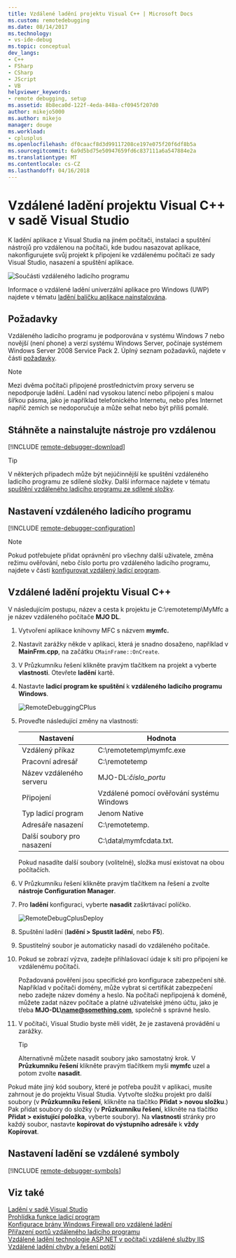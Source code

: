 ```yaml
---
title: Vzdálené ladění projektu Visual C++ | Microsoft Docs
ms.custom: remotedebugging
ms.date: 08/14/2017
ms.technology:
- vs-ide-debug
ms.topic: conceptual
dev_langs:
- C++
- FSharp
- CSharp
- JScript
- VB
helpviewer_keywords:
- remote debugging, setup
ms.assetid: 8b8eca0d-122f-4eda-848a-cf0945f207d0
author: mikejo5000
ms.author: mikejo
manager: douge
ms.workload:
- cplusplus
ms.openlocfilehash: df0caacf8d3d99117208ce197e075f20f6df8b5a
ms.sourcegitcommit: 6a9d5bd75e50947659fd6c837111a6a547884e2a
ms.translationtype: MT
ms.contentlocale: cs-CZ
ms.lasthandoff: 04/16/2018
---
```

# <a name="remote-debugging-a-visual-c-project-in-visual-studio"></a>Vzdálené ladění projektu Visual C++ v sadě Visual Studio
K ladění aplikace z Visual Studia na jiném počítači, instalaci a spuštění nástrojů pro vzdálenou na počítači, kde budou nasazovat aplikace, nakonfigurujete svůj projekt k připojení ke vzdálenému počítači ze sady Visual Studio, nasazení a spuštění aplikace.

![Součásti vzdáleného ladicího programu](../debugger/media/remote-debugger-client-apps.png "Remote_debugger_components")

Informace o vzdálené ladění univerzální aplikace pro Windows (UWP) najdete v tématu [ladění balíčku aplikace nainstalována](debug-installed-app-package.md).

## <a name="requirements"></a>Požadavky

Vzdáleného ladicího programu je podporována v systému Windows 7 nebo novější (není phone) a verzí systému Windows Server, počínaje systémem Windows Server 2008 Service Pack 2. Úplný seznam požadavků, najdete v části [požadavky](../debugger/remote-debugging.md#requirements_msvsmon).

> [!NOTE]
> Mezi dvěma počítači připojené prostřednictvím proxy serveru se nepodporuje ladění. Ladění nad vysokou latencí nebo připojení s malou šířkou pásma, jako je například telefonického Internetu, nebo přes Internet napříč zemích se nedoporučuje a může selhat nebo být příliš pomalé.
  
## <a name="download-and-install-the-remote-tools"></a>Stáhněte a nainstalujte nástroje pro vzdálenou

[!INCLUDE [remote-debugger-download](../debugger/includes/remote-debugger-download.md)]
  
> [!TIP]
> V některých případech může být nejúčinnější ke spuštění vzdáleného ladicího programu ze sdílené složky. Další informace najdete v tématu [spuštění vzdáleného ladicího programu ze sdílené složky](../debugger/remote-debugging.md#fileshare_msvsmon).
  
## <a name="BKMK_setup"></a> Nastavení vzdáleného ladicího programu

[!INCLUDE [remote-debugger-configuration](../debugger/includes/remote-debugger-configuration.md)]

> [!NOTE]
> Pokud potřebujete přidat oprávnění pro všechny další uživatele, změna režimu ověřování, nebo číslo portu pro vzdáleného ladicího programu, najdete v části [konfigurovat vzdálený ladicí program](../debugger/remote-debugging.md#configure_msvsmon).

## <a name="remote_cplusplus"></a> Vzdálené ladění projektu Visual C++  
 V následujícím postupu, název a cesta k projektu je C:\remotetemp\MyMfc a je název vzdáleného počítače **MJO DL**.  
  
1.  Vytvoření aplikace knihovny MFC s názvem **mymfc.**  
  
2.  Nastavit zarážky někde v aplikaci, která je snadno dosaženo, například v **MainFrm.cpp**, na začátku `CMainFrame::OnCreate`.  
  
3.  V Průzkumníku řešení klikněte pravým tlačítkem na projekt a vyberte **vlastnosti**. Otevřete **ladění** kartě.  
  
4.  Nastavte **ladicí program ke spuštění** k **vzdáleného ladicího programu Windows**.  
  
     ![RemoteDebuggingCPlus](../debugger/media/remotedebuggingcplus.png "RemoteDebuggingCPlus")  
  
5.  Proveďte následující změny na vlastnosti:  
  
    |Nastavení|Hodnota|
    |-|-|  
    |Vzdálený příkaz|C:\remotetemp\mymfc.exe|  
    |Pracovní adresář|C:\remotetemp|  
    |Název vzdáleného serveru|MJO-DL:*číslo_portu*|  
    |Připojení|Vzdálené pomocí ověřování systému Windows|  
    |Typ ladicí program|Jenom Native|  
    |Adresáře nasazení|C:\remotetemp.|  
    |Další soubory pro nasazení|C:\data\mymfcdata.txt.|  
  
     Pokud nasadíte další soubory (volitelné), složka musí existovat na obou počítačích.  
  
6.  V Průzkumníku řešení klikněte pravým tlačítkem na řešení a zvolte **nástroje Configuration Manager**.  
  
7.  Pro **ladění** konfiguraci, vyberte **nasadit** zaškrtávací políčko.  
  
     ![RemoteDebugCplusDeploy](../debugger/media/remotedebugcplusdeploy.png "RemoteDebugCplusDeploy")  
  
8.  Spuštění ladění (**ladění > Spustit ladění**, nebo **F5**).  
  
9. Spustitelný soubor je automaticky nasadí do vzdáleného počítače.  
  
10. Pokud se zobrazí výzva, zadejte přihlašovací údaje k síti pro připojení ke vzdálenému počítači.  
  
     Požadovaná pověření jsou specifické pro konfigurace zabezpečení sítě. Například v počítači domény, může vybrat si certifikát zabezpečení nebo zadejte název domény a heslo. Na počítači nepřipojená k doméně, můžete zadat název počítače a platné uživatelské jméno účtu, jako je třeba **MJO-DL\name@something.com**, společně s správné heslo.  
  
11. V počítači, Visual Studio byste měli vidět, že je zastavená provádění u zarážky.  
  
    > [!TIP]
    >  Alternativně můžete nasadit soubory jako samostatný krok. V **Průzkumníku řešení** klikněte pravým tlačítkem myši **mymfc** uzel a potom zvolte **nasadit**.  
  
 Pokud máte jiný kód soubory, které je potřeba použít v aplikaci, musíte zahrnout je do projektu Visual Studia. Vytvořte složku projekt pro další soubory (v **Průzkumníku řešení**, klikněte na tlačítko **Přidat > novou složku**.) Pak přidat soubory do složky (v **Průzkumníku řešení**, klikněte na tlačítko **Přidat > existující položka**, vyberte soubory). Na **vlastnosti** stránky pro každý soubor, nastavte **kopírovat do výstupního adresáře** k **vždy Kopírovat**.
  
## <a name="set-up-debugging-with-remote-symbols"></a>Nastavení ladění se vzdálené symboly 

[!INCLUDE [remote-debugger-symbols](../debugger/includes/remote-debugger-symbols.md)] 
  
## <a name="see-also"></a>Viz také  
 [Ladění v sadě Visual Studio](../debugger/index.md)  
 [Prohlídka funkce ladicí program](../debugger/debugger-feature-tour.md)   
 [Konfigurace brány Windows Firewall pro vzdálené ladění](../debugger/configure-the-windows-firewall-for-remote-debugging.md)   
 [Přiřazení portů vzdáleného ladicího programu](../debugger/remote-debugger-port-assignments.md)   
 [Vzdálené ladění technologie ASP.NET v počítači vzdálené služby IIS](../debugger/remote-debugging-aspnet-on-a-remote-iis-computer.md)  
 [Vzdálené ladění chyby a řešení potíží](../debugger/remote-debugging-errors-and-troubleshooting.md)